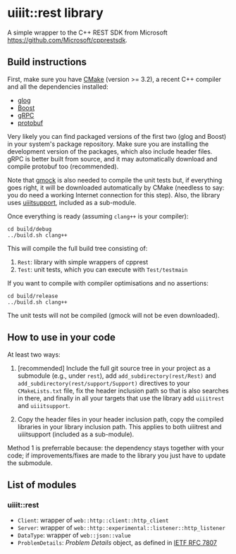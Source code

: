 # uiiit::rest library

A simple wrapper to the C++ REST SDK from Microsoft https://github.com/Microsoft/cpprestsdk.

## Build instructions

First, make sure you have [CMake](https://cmake.org/) (version >= 3.2), a recent C++ compiler and all the dependencies installed:

- [glog](https://github.com/google/glog)
- [Boost](https://www.boost.org/)
- [gRPC](https://grpc.io/)
- [protobuf](https://developers.google.com/protocol-buffers/)

Very likely you can find packaged versions of the first two (glog and Boost) in your system's package repository.
Make sure you are installing the development version of the packages, which also include header files.
gRPC is better built from source, and it may automatically download and compile protobuf too (recommended).

Note that [gmock](https://github.com/google/googlemock) is also needed to compile the unit tests but, if everything goes right, it will be downloaded automatically by CMake (needless to say: you do need a working Internet connection for this step).
Also, the library uses [uiiitsupport](https://github.com/ccicconetti/support/), included as a sub-module.

Once everything is ready (assuming `clang++` is your compiler):

```
cd build/debug
../build.sh clang++
```

This will compile the full build tree consisting of:

1. `Rest`: library with simple wrappers of cpprest
3. `Test`: unit tests, which you can execute with `Test/testmain`

If you want to compile with compiler optimisations and no assertions:

```
cd build/release
../build.sh clang++
```

The unit tests will not be compiled (gmock will not be even downloaded).

## How to use in your code

At least two ways:

1. [recommended] Include the full git source tree in your project as a submodule (e.g., under `rest`), add `add_subdirectory(rest/Rest)` and `add_subdirectory(rest/support/Support)` directives to your `CMakeLists.txt` file, fix the header inclusion path so that is also searches in there, and finally in all your targets that use the library add `uiiitrest` and `uiiitsupport`.

2. Copy the header files in your header inclusion path, copy the compiled libraries in your library inclusion path. This applies to both uiiitrest and uiiitsupport (included as a sub-module).

Method 1 is preferrable because: the dependency stays together with your code; if improvements/fixes are made to the library you just have to update the submodule.

## List of modules

### uiiit::rest

- `Client`: wrapper of `web::http::client::http_client`
- `Server`: wrapper of `web::http::experimental::listener::http_listener`
- `DataType`: wrapper of `web::json::value`
- `ProblemDetails`: _Problem Details_ object, as defined in [IETF RFC 7807](https://tools.ietf.org/html/rfc7807)
